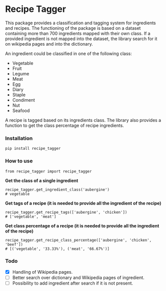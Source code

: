 # Recipe Tagger

This package provides a classification and tagging system for ingredients and recipes. 
The functioning of the package is based on a dataset containing more than 700 ingredients mapped with their own class. 
If a provided ingredient is not mapped into the dataset, the library search for it on wikipedia pages and into the dictionary.

An ingredient could be classified in one of the following class: 
- Vegetable
- Fruit
- Legume
- Meat
- Egg
- Diary
- Staple
- Condiment
- Nut
- Seafood

A recipe is tagged based on its ingredients class. 
The library also provides a function to get the class percentage of recipe ingredients. 

### Installation

```
pip install recipe_tagger
```

### How to use

```
from recipe_tagger import recipe_tagger
```

**Get the class of a single ingredient**

```
recipe_tagger.get_ingredient_class('aubergine')
# vegetable
```

**Get tags of a recipe (it is needed to provide all the ingredient of the recipe)**

```
recipe_tagger.get_recipe_tags(['aubergine', 'chicken'])
# ['vegetable', 'meat']
```

**Get class percentage of a recipe (it is needed to provide all the ingredient of the recipe)**

```
recipe_tagger.get_recipe_class_percentage(['aubergine', 'chicken', 'beef'])
# [('vegetable', '33.33%'), ('meat', '66.67%')]
```

### Todo
- [x] Handling of Wikipedia pages.
- [ ] Better search over dictionary and Wikipedia pages of ingredient. 
- [ ] Possibility to add ingredient after search if it is not present. 
